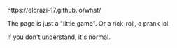 <p>https://eldrazi-17.github.io/what/</p>
<p>The page is just a "little game". Or a rick-roll, a prank lol.</p>
<p>If you don't understand, it's normal.</p>
